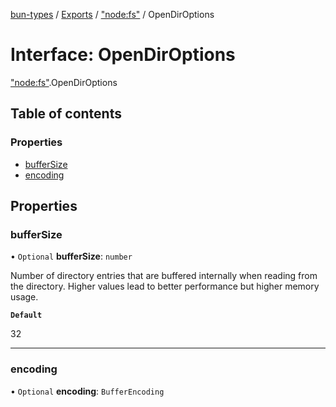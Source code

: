 [bun-types](https://github.com/oven-sh/bun-types/blob/master/api-docs/README.md) / [Exports](https://github.com/oven-sh/bun-types/blob/master/api-docs/modules.md) / ["node:fs"](https://github.com/oven-sh/bun-types/blob/master/api-docs/modules/node_fs_.md) / OpenDirOptions

# Interface: OpenDirOptions

["node:fs"](https://github.com/oven-sh/bun-types/blob/master/api-docs/modules/node_fs_.md).OpenDirOptions

## Table of contents

### Properties

- [bufferSize](https://github.com/oven-sh/bun-types/blob/master/api-docs/interfaces/node_fs_.OpenDirOptions.md#buffersize)
- [encoding](https://github.com/oven-sh/bun-types/blob/master/api-docs/interfaces/node_fs_.OpenDirOptions.md#encoding)

## Properties

### bufferSize

• `Optional` **bufferSize**: `number`

Number of directory entries that are buffered
internally when reading from the directory. Higher values lead to better
performance but higher memory usage.

**`Default`**

32

___

### encoding

• `Optional` **encoding**: `BufferEncoding`
